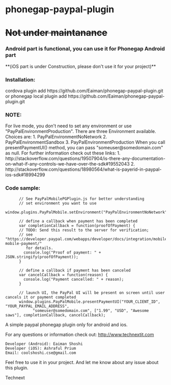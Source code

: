 phonegap-paypal-plugin
======================
<h1><s>Not under maintanance</s></h1>
<h3>Android part is functional, you can use it for Phonegap Android part</h3>
**(iOS part is under Construction, please don't use it for your project)**

<h3>Installation:</h3>
    cordova plugin add https://github.com/Eaiman/phonegap-paypal-plugin.git
    or
    phonegap local plugin add https://github.com/Eaiman/phonegap-paypal-plugin.git

<h3>NOTE:</h3>
    For live mode, you don't need to set any environment or use "PayPalEnvironmentProduction".
    There are three Environment available. Choices are:
      1. PayPalEnvironmentNoNetwork
      2. PayPalEnvironmentSandbox
      3. PayPalEnvironmentProduction
    When you call presentPaymentUI() method, you can pass "someuser@somedomain.com" as null.
    For further information check out these links:
      1. http://stackoverflow.com/questions/19507904/is-there-any-documentation-on-what-if-any-controls-we-have-over-the-sdk#19552043
      2. http://stackoverflow.com/questions/18980564/what-is-payerid-in-paypal-ios-sdk#18994299
    

<h3>Code sample:</h3>

          // See PayPalMobilePGPlugin.js for better understanding
		  // set environment you want to use
		  window.plugins.PayPalMobile.setEnvironment("PayPalEnvironmentNoNetwork");

		  // define a callback when payment has been completed
		  var completionCallback = function(proofOfPayment) {
		  // TODO: Send this result to the server for verification;
		  // see "https://developer.paypal.com/webapps/developer/docs/integration/mobile/verify-mobile-payment/"
		     for details.
		    console.log("Proof of payment: " + JSON.stringify(proofOfPayment));
		  }

		  // define a callback if payment has been canceled
		  var cancelCallback = function(reason) {
		    console.log("Payment cancelled: " + reason);
		  }

		  // launch UI, the PayPal UI will be present on screen until user cancels it or payment completed
		  window.plugins.PayPalMobile.presentPaymentUI("YOUR_CLIENT_ID", "YOUR_PAYPAL_EMAIL_ADDRESS", 
		        "someuser@somedomain.com", ["1.99", "USD", "Awesome saws"], completionCallback, cancelCallback);

A simple paypal phonegap plugin only for android and ios.

For any questions or information check out: http://www.technextit.com

    Developer (Android): Eaiman Shoshi
    Developer (iOS): Ashraful Prium
    Email: coolshoshi.cse@gmail.com
  
Feel free to use it in your project. And let me know about any issue about this plugin.

Technext
